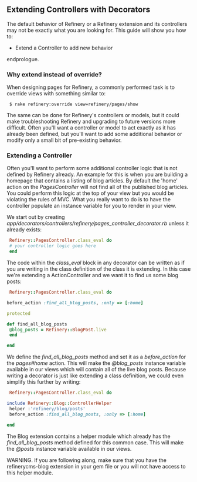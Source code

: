 Extending Controllers with Decorators
-------------------------------------

The default behavior of Refinery or a Refinery extension and its
controllers may not be exactly what you are looking for. This guide will
show you how to:

-   Extend a Controller to add new behavior

endprologue.

### Why extend instead of override?

When designing pages for Refinery, a commonly performed task is to
override views with something similar to:

```shell
 $ rake refinery:override view=refinery/pages/show
```

The same can be done for Refinery's controllers or models, but it could
make troubleshooting Refinery and upgrading to future versions more
difficult. Often you'll want a controller or model to act exactly as it
has already been defined, but you'll want to add some additional
behavior or modify only a small bit of pre-existing behavior.

### Extending a Controller

Often you'll want to perform some additional controller logic that is
not defined by Refinery already. An example for this is when you are
building a homepage that contains a listing of blog articles. By default
the 'home' action on the *PagesController* will not find all of the
published blog articles. You could perform this logic at the top of your
view but you would be violating the rules of MVC. What you really want
to do is to have the controller populate an instance variable for you to
render in your view.

We start out by creating
*app/decorators/controllers/refinery/pages_controller_decorator.rb*
unless it already exists:

```ruby
 Refinery::PagesController.class_eval do
 # your controller logic goes here
 end
```

The code within the *class_eval* block in any decorator can be written
as if you are writing in the class definition of the class it is
extending. In this case we're extending a ActionController and we want
it to find us some blog posts:

```ruby
 Refinery::PagesController.class_eval do

before_action :find_all_blog_posts, :only => [:home]

protected

def find_all_blog_posts
 @blog_posts = Refinery::BlogPost.live
 end

end
```

We define the *find_all_blog_posts* method and set it as a
*before_action* for the *pages#home* action. This will make the
*@blog_posts* instance variable available in our views which will
contain all of the live blog posts. Because writing a decorator is just
like extending a class definition, we could even simplify this further
by writing:

```ruby
 Refinery::PagesController.class_eval do

include Refinery::Blog::ControllerHelper
 helper :'refinery/blog/posts'
 before_action :find_all_blog_posts, :only => [:home]

end
```

The Blog extension contains a helper module which already has the
*find_all_blog_posts* method defined for this common case. This will
make the *@posts* instance variable available in our views.

WARNING. If you are following along, make sure that you have the
refinerycms-blog extension in your gem file or you will not have access
to this helper module.
